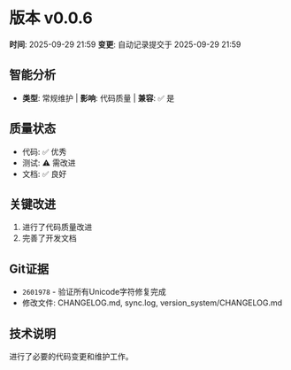 # 版本 v0.0.6
**时间**: 2025-09-29 21:59
**变更**: 自动记录提交于 2025-09-29 21:59

## 智能分析
- **类型**: 常规维护 | **影响**: 代码质量 | **兼容**: ✅ 是

## 质量状态
- 代码: ✅ 优秀
- 测试: ⚠️ 需改进
- 文档: ✅ 良好

## 关键改进
1. 进行了代码质量改进
2. 完善了开发文档

## Git证据
- `2601978` - 验证所有Unicode字符修复完成
- 修改文件: CHANGELOG.md, sync.log, version_system/CHANGELOG.md

## 技术说明
进行了必要的代码变更和维护工作。
